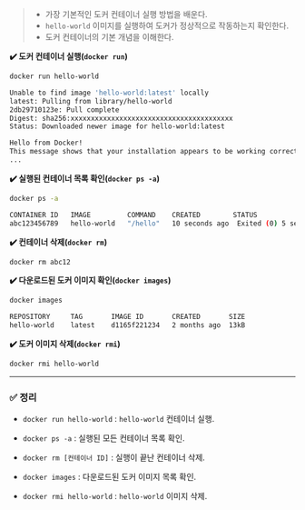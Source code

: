 
> - 가장 기본적인 도커 컨테이너 실행 방법을 배운다.
> - `hello-world` 이미지를 실행하여 도커가 정상적으로 작동하는지 확인한다.
> - 도커 컨테이너의 기본 개념을 이해한다.


**✔️ 도커 컨테이너 실행(`docker run`)**

```sh
docker run hello-world
```

```sh
Unable to find image 'hello-world:latest' locally
latest: Pulling from library/hello-world
2db29710123e: Pull complete
Digest: sha256:xxxxxxxxxxxxxxxxxxxxxxxxxxxxxxxxxxxxxxxx
Status: Downloaded newer image for hello-world:latest

Hello from Docker!
This message shows that your installation appears to be working correctly.
...
```


**✔️ 실행된 컨테이너 목록 확인(`docker ps -a`)**

```sh
docker ps -a
```

```sh
CONTAINER ID   IMAGE         COMMAND    CREATED        STATUS                    NAMES
abc123456789   hello-world   "/hello"   10 seconds ago  Exited (0) 5 seconds ago  relaxed_wilson
```


**✔️ 컨테이너 삭제(`docker rm`)**

```sh
docker rm abc12
```


**✔️ 다운로드된 도커 이미지 확인(`docker images`)**

```sh
docker images
```

```sh
REPOSITORY     TAG       IMAGE ID       CREATED       SIZE
hello-world    latest    d1165f221234   2 months ago  13kB
```


**✔️ 도커 이미지 삭제(`docker rmi`)**

```sh
docker rmi hello-world
```

---
### ✅ 정리

- `docker run hello-world` : `hello-world` 컨테이너 실행.
    
- `docker ps -a` : 실행된 모든 컨테이너 목록 확인.
    
- `docker rm [컨테이너 ID]` : 실행이 끝난 컨테이너 삭제.
    
- `docker images` : 다운로드된 도커 이미지 목록 확인.
    
- `docker rmi hello-world` : `hello-world` 이미지 삭제.
